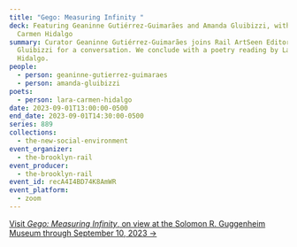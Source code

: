 ```yaml
---
title: "Gego: Measuring Infinity "
deck: Featuring Geaninne Gutiérrez-Guimarães and Amanda Gluibizzi, with Lara
  Carmen Hidalgo
summary: Curator Geaninne Gutiérrez-Guimarães joins Rail ArtSeen Editor Amanda
  Gluibizzi for a conversation. We conclude with a poetry reading by Lara Carmen
  Hidalgo.
people:
  - person: geaninne-gutierrez-guimaraes
  - person: amanda-gluibizzi
poets:
  - person: lara-carmen-hidalgo
date: 2023-09-01T13:00:00-0500
end_date: 2023-09-01T14:30:00-0500
series: 889
collections:
  - the-new-social-environment
event_organizer:
  - the-brooklyn-rail
event_producer:
  - the-brooklyn-rail
event_id: recA4I4BD74K8AmWR
event_platform:
  - zoom
---
```

[V﻿isit *Gego: Measuring Infinity*, on view at the Solomon R. Guggenheim Museum through September 10, 2023 →](https://www.guggenheim.org/exhibition/gego-measuring-infinity)